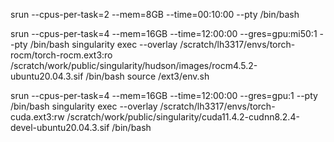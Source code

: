 srun --cpus-per-task=2 --mem=8GB --time=00:10:00  --pty /bin/bash


srun --cpus-per-task=4 --mem=16GB --time=12:00:00 --gres=gpu:mi50:1 --pty /bin/bash
singularity exec --overlay /scratch/lh3317/envs/torch-rocm/torch-rocm.ext3:ro /scratch/work/public/singularity/hudson/images/rocm4.5.2-ubuntu20.04.3.sif /bin/bash
source /ext3/env.sh

srun --cpus-per-task=4 --mem=16GB --time=12:00:00 --gres=gpu:1 --pty /bin/bash
singularity exec --overlay /scratch/lh3317/envs/torch-cuda.ext3:rw /scratch/work/public/singularity/cuda11.4.2-cudnn8.2.4-devel-ubuntu20.04.3.sif /bin/bash
